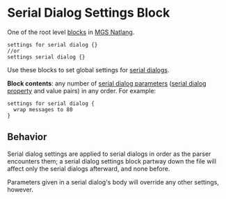 # Serial Dialog Settings Block

One of the root level [blocks](../mgs/block) in [MGS Natlang](../mgs/mgs_natlang).

```mgs
settings for serial dialog {}
//or
settings serial dialog {}
```

Use these blocks to set global settings for [serial dialogs](../mgs/serial_dialogs_mgs).

**Block contents**: any number of [serial dialog parameters](../mgs/serial_dialog_parameters_mgs) ([serial dialog property](../dialogs/serial_dialog_properties) and value pairs) in any order. For example:

```mgs
settings for serial dialog {
  wrap messages to 80
}
```

## Behavior

Serial dialog settings are applied to serial dialogs in order as the parser encounters them; a serial dialog settings block partway down the file will affect only the serial dialogs afterward, and none before.

Parameters given in a serial dialog's body will override any other settings, however.
